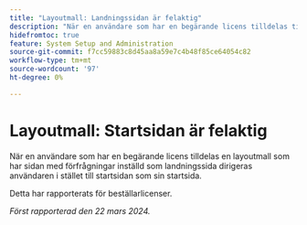 ```yaml
---
title: "Layoutmall: Landningssidan är felaktig"
description: "När en användare som har en begärande licens tilldelas till en layoutmall som har sidan med förfrågningar inställd som landningssida dirigeras användaren i stället till startsidan som sin startsida."
hidefromtoc: true
feature: System Setup and Administration
source-git-commit: f7cc59883c8d45aa8a59e7c4b48f85ce64054c82
workflow-type: tm+mt
source-wordcount: '97'
ht-degree: 0%

---
```



# Layoutmall: Startsidan är felaktig

När en användare som har en begärande licens tilldelas en layoutmall som har sidan med förfrågningar inställd som landningssida dirigeras användaren i stället till startsidan som sin startsida.

Detta har rapporterats för beställarlicenser.

_Först rapporterad den 22 mars 2024._
